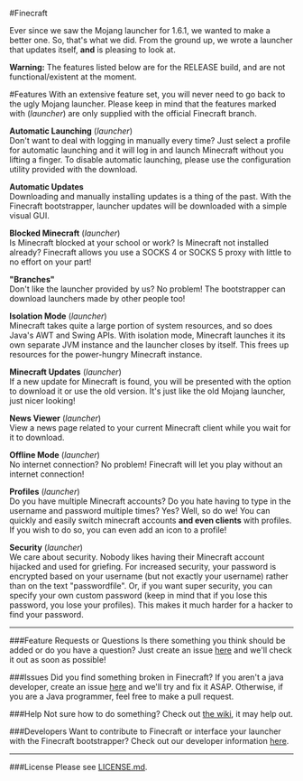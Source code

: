 #Finecraft

Ever since we saw the Mojang launcher for 1.6.1, we wanted to make a better one. So, that's what we did. From the ground up, we wrote a launcher that updates itself, **and** is pleasing to look at.

**Warning:** The features listed below are for the RELEASE build, and are not functional/existent at the moment.

#Features
With an extensive feature set, you will never need to go back to the ugly Mojang launcher. Please keep in mind that the features marked with (*launcher*) are only supplied with the official Finecraft branch.

**Automatic Launching** (*launcher*)
<br />
Don't want to deal with logging in manually every time? Just select a profile for automatic launching and it will log in and launch Minecraft without you lifting a finger. To disable automatic launching, please use the configuration utility provided with the download.

**Automatic Updates**
<br />
Downloading and manually installing updates is a thing of the past. With the Finecraft bootstrapper, launcher updates will be downloaded with a simple visual GUI.

**Blocked Minecraft** (*launcher*)
<br />
Is Minecraft blocked at your school or work? Is Minecraft not installed already? Finecraft allows you use a SOCKS 4 or SOCKS 5 proxy with little to no effort on your part!

**"Branches"**
<br />
Don't like the launcher provided by us? No problem! The bootstrapper can download launchers made by other people too!

**Isolation Mode** (*launcher*)
<br />
Minecraft takes quite a large portion of system resources, and so does Java's AWT and Swing APIs. With isolation mode, Minecraft launches it its own separate JVM instance and the launcher closes by itself. This frees up resources for the power-hungry Minecraft instance.

**Minecraft Updates** (*launcher*)
<br />
If a new update for Minecraft is found, you will be presented with the option to download it or use the old version. It's just like the old Mojang launcher, just nicer looking!

**News Viewer** (*launcher*)
<br />
View a news page related to your current Minecraft client while you wait for it to download.

**Offline Mode** (*launcher*)
<br />
No internet connection? No problem! Finecraft will let you play without an internet connection!

**Profiles** (*launcher*)
<br />
Do you have multiple Minecraft accounts? Do you hate having to type in the username and password multiple times? Yes? Well, so do we! You can quickly and easily switch minecraft accounts **and even clients** with profiles. If you wish to do so, you can even add an icon to a profile!

**Security** (*launcher*)
<br />
We care about security. Nobody likes having their Minecraft account hijacked and used for griefing. For increased security, your password is encrypted based on your username (but not exactly your username) rather than on the text "passwordfile". Or, if you want super security, you can specify your own custom password (keep in mind that if you lose this password, you lose your profiles). This makes it much harder for a hacker to find your password.

---
###Feature Requests or Questions
Is there something you think should be added or do you have a question? Just create an issue [here](https://github.com/TheBinaryFox/Finecraft/issues) and we'll check it out as soon as possible!

###Issues
Did you find something broken in Finecraft? If you aren't a java developer, create an issue [here](https://github.com/TheBinaryFox/Finecraft/issues) and we'll try and fix it ASAP. Otherwise, if you are a Java programmer, feel free to make a pull request.

###Help
Not sure how to do something? Check out [the wiki](https://github.com/TheBinaryFox/Finecraft/wiki/), it may help out.

###Developers
Want to contribute to Finecraft or interface your launcher with the Finecraft bootstrapper? Check out our developer information [here](https://github.com/TheBinaryFox/Finecraft/wiki/Developer:-Home).

---
###License
Please see [LICENSE.md](https://github.com/TheBinaryFox/Finecraft/blob/master/LICENSE.md).